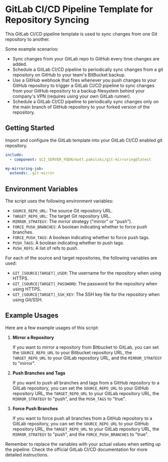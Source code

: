 # GitLab CI/CD Pipeline Template for Repository Syncing

This GitLab CI/CD pipeline template is used to sync changes from one Git repository to another.

Some example scenarios:
- Sync changes from your GitLab repo to GitHub every time changes are added.
- Schedule a GitLab CI/CD pipeline to periodically sync changes from a git repository on GitHub to your team's BitBucket backup.
- Use a GitHub webhook that fires whenever you push changes to your GitHub repository to trigger a GitLab CI/CD pipeline to sync changes from your GitHub repository to a backup filesystem behind your company's VPN (requires using your own GitLab runner).
- Schedule a GitLab CI/CD pipeline to periodically sync changes only on the main branch of GitHub repository to your forked version of the repository.

## Getting Started

Import and configure the GitLab template into your GitLab CI/CD enabled git repository.

```yaml
include:
  - component: $CI_SERVER_FQDN/matt.pakulski/git-mirroring@latest

my-mirroring-job:
  extends: .git-mirror
```

## Environment Variables

The script uses the following environment variables:

- `SOURCE_REPO_URL`: The source Git repository URL.
- `TARGET_REPO_URL`: The target Git repository URL.
- `MIRROR_STRATEGY`: The mirror strategy ("mirror" or "push").
- `FORCE_PUSH_BRANCHES`: A boolean indicating whether to force push branches.
- `FORCE_PUSH_TAGS`: A boolean indicating whether to force push tags.
- `PUSH_TAGS`: A boolean indicating whether to push tags.
- `PUSH_REFS`: A list of refs to push.

For each of the source and target repositories, the following variables are used:

- `GIT_[SOURCE|TARGET]_USER`: The username for the repository when using HTTPS.
- `GIT_[SOURCE|TARGET]_PASSWORD`: The password for the repository when using HTTPS.
- `GIT_[SOURCE|TARGET]_SSH_KEY`: The SSH key file for the repository when using Git/SSH.

## Example Usages

Here are a few example usages of this script:

1. **Mirror a Repository**

   If you want to mirror a repository from Bitbucket to GitLab, you can set the `SOURCE_REPO_URL` to your Bitbucket repository URL, the `TARGET_REPO_URL` to your GitLab repository URL, and the `MIRROR_STRATEGY` to "mirror".

2. **Push Branches and Tags**

   If you want to push all branches and tags from a GitHub repository to a GitLab repository, you can set the `SOURCE_REPO_URL` to your GitHub repository URL, the `TARGET_REPO_URL` to your GitLab repository URL, the `MIRROR_STRATEGY` to "push", and the `PUSH_TAGS` to "true".

3. **Force Push Branches**

   If you want to force push all branches from a GitHub repository to a GitLab repository, you can set the `SOURCE_REPO_URL` to your GitHub repository URL, the `TARGET_REPO_URL` to your GitLab repository URL, the `MIRROR_STRATEGY` to "push", and the `FORCE_PUSH_BRANCHES` to "true".

Remember to replace the variables with your actual values when setting up the pipeline. Check the official GitLab CI/CD documentation for more detailed instructions.
